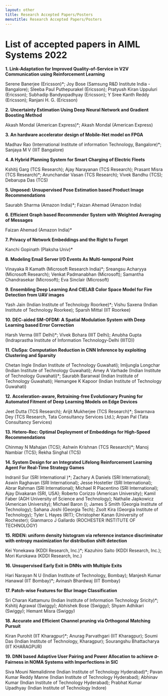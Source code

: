 ```yaml
---
layout: other
title: Research Accepted Papers/Posters
menutitle: Research Accepted Papers/Posters
---
```


# List of accepted papers in AIML Systems 2022

<div markdown=1 class="bd-callout bd-callout-info">

<!-- #  Accepted/Invited Tutorials List -->

**1. Link-Adaptation for Improved Quality-of-Service in V2V Communication using Reinforcement Learning**

Serene Banerjee (Ericsson)\*; Joy Bose (Samsung R&D Institute India - Bangalore); Sleeba Paul Puthepurakel (Ericsson); Pratyush Kiran Uppuluri (Ericsson); Subhadip Bandyopadhyay (Ericsson); Y Sree Kanth Reddy (Ericsson); Ranjani H. G. (Ericsson)

**2. Uncertainty Estimation Using Deep Neural Network and Gradient Boosting Method**

Akash Mondal (American Express)\*; Akash Mondal (American Express)

**3. An hardware accelerator design of Mobile-Net model on FPGA**

Madhav Rao (International Institute of information Technology, Bangalore)\*; Sanjaya M V (IIIT Bangalore)

**4. A Hybrid Planning System for Smart Charging of Electric Fleets**

Kshitij Garg (TCS Research); Ajay Narayanan (TCS Research); Prasant Misra (TCS Research)\*; Arunchandar  Vasan  (TCS Research); Vivek Bandhu (TCS); Debarupa Das (TCS)

**5. Unposed: Unsupervised Pose Estimation based Product Image Recommendations**

Saurabh Sharma (Amazon India)\*; Faizan Ahemad (Amazon India)

**6. Efficient Graph based Recommender System with Weighted Averaging of Messages**

Faizan Ahemad (Amazon India)\*

**7. Privacy of Network Embeddings and the Right to Forget**

Kanchi Gopinath (Plaksha Univ)\*

**8. Modeling Email Server I/O Events As Multi-temporal Point**

Vinayaka R Kamath (Microsoft Research India)\*; Sreangsu Acharyya (Microsoft Research); Venkat Padmanabhan (Microsoft); Samantha Chandrasekar (Microsoft); Eva Sinclair (Microsoft)

**9. Ensembling Deep Learning And CIELAB Color Space Model for Fire Detection from UAV images**

Yash Jain (Indian Institute of Technology Roorkee)\*; Vishu Saxena (Indian Institute of Technology Roorkee); Sparsh Mittal (IIT Roorkee)

**10. DEC-aided SM-OFDM: A Spatial Modulation System with Deep Learning based Error Correction**

Harsh Verma (IIIT Delhi)\*; Vivek Bohara (IIIT Delhi); Anubha Gupta (Indraprastha Institute of Information Technology-Delhi (IIITD))

**11. CluSpa: Computation Reduction in CNN Inference by exploiting Clustering and Sparsity**

Chetan Ingle (Indian Institute of Technology Guwahati); Imljungla Longchar (Indian Institute of Technology Guwahati); Amey A Varhade (Indian Institute of Technology Guwahati)\*; Saurabh Baranwal (Indian Institute of Technology Guwahati); Hemangee K Kapoor (Indian Institute of Technology Guwahati)

**12. Acceleration-aware, Retraining-free Evolutionary Pruning for Automated Fitment of Deep Learning Models on Edge Devices**

Jeet Dutta (TCS Research); Arijit Mukherjee (TCS Research)\*; Swarnava Dey (TCS Research, Tata Consultancy Services Ltd.); Arpan Pal (Tata Consultancy Services)

**13. Hetero-Rec: Optimal Deployment of Embeddings for High-Speed Recommendations**

Chinmay N Mahajan (TCS); Ashwin Krishnan (TCS Research)\*; Manoj Nambiar (TCS); Rekha Singhal (TCS)

**14. System Design for an Integrated Lifelong Reinforcement Learning Agent For Real-Time Strategy Games**

Indranil Sur (SRI International )\*; Zachary A Daniels (SRI International); Aswin Raghavan (SRI International); Jesse Hostetler (SRI International); Abrar Rahman (SRI International); Michael R Piacentino (SRI International); Ajay Divakaran (SRI, USA); Roberto Corizzo (American University); Kamil Faber (AGH University of Science and Technology); Nathalie Japkowicz (American University); Michael Baron (); James S Smith (Georgia Institute of Technology); Sahana Joshi (Georgia Tech); Zsolt Kira (Georgia Institute of Technology); Tyler L Hayes (RIT); Christopher Kanan (University of Rochester); Gianmarco J Gallardo (ROCHESTER INSTITUTE OF TECHNOLOGY)

**15. RIDEN: uniform density histogram via reference instance discriminator with entropy maximization for distribution shift detection**

Kei Yonekawa (KDDI Research, Inc.)\*; Kazuhiro Saito (KDDI Research, Inc.); Mori Kurokawa (KDDI Research, Inc.)

**16. Unsupervised Early Exit in DNNs with Multiple Exits**

Hari Narayan N U (Indian Institute of Technology, Bombay); Manjesh Kumar Hanawal (IIT Bombay)\*; Avinash  Bhardwaj (IIT Bombay)

**17. Patch-wise Features for Blur Image Classification**

Sri Charan Kattamuru (Indian Institute of Information Technology Sricity)\*; Kshitij Agrawal (Swiggy); Abhishek Bose (Swiggy); Shyam Adhikari (Swiggy); Hemant Misra (Swiggy)

**18. Accurate and Efficient Channel pruning via Orthogonal Matching Pursuit**

Kiran Purohit (IIT Kharagpur)\*; Anurag Parvathgari (IIT Kharagpur); Soumi Das (Indian Institute of Technology, Kharagpur); Sourangshu Bhattacharya (IIT KHARAGPUR)

**19. DNN based Adaptive User Pairing and Power Allocation to achieve 𝛼-Fairness in NOMA Systems with Imperfections in SIC**

Siva Mouni Nemalidinne (Indian Institute of Technology Hyderabad)\*; Pavan Kumar Reddy  Manne (Indian Institute of Technology Hyderabad); Abhinav Kumar (Indian Institute of Technology Hyderabad); Prabhat Kumar Upadhyay (Indian Institute of Technology Indore)

</div>

